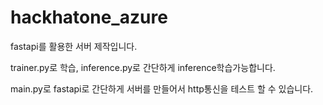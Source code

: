 # hackhatone_azure

 fastapi를 활용한 서버 제작입니다. 

 trainer.py로 학습, inference.py로 간단하게 inference학습가능합니다.

 main.py로 fastapi로 간단하게 서버를 만들어서 http통신을 테스트 할 수 있습니다.
